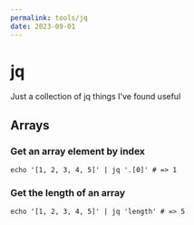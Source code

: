 ```yaml
---
permalink: tools/jq
date: 2023-09-01
---
```

# jq

Just a collection of jq things I've found useful

## Arrays

### Get an array element by index
```
echo '[1, 2, 3, 4, 5]' | jq '.[0]' # => 1
```

### Get the length of an array

```
echo '[1, 2, 3, 4, 5]' | jq 'length' # => 5
```